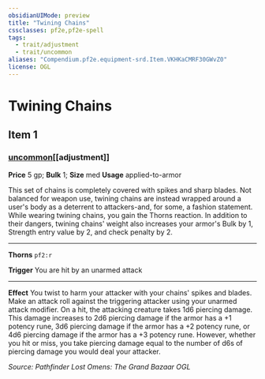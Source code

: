 ```yaml
---
obsidianUIMode: preview
title: "Twining Chains"
cssclasses: pf2e,pf2e-spell
tags:
  - trait/adjustment
  - trait/uncommon
aliases: "Compendium.pf2e.equipment-srd.Item.VKHKaCMRF30GWvZ0"
license: OGL
---
```

# Twining Chains
## Item 1
### [uncommon](uncommon "Uncommon Rarity Trait")[[adjustment]]


**Price** 5 gp; 
**Bulk** 1; **Size** med
**Usage** applied-to-armor

This set of chains is completely covered with spikes and sharp blades. Not balanced for weapon use, twining chains are instead wrapped around a user's body as a deterrent to attackers-and, for some, a fashion statement. While wearing twining chains, you gain the Thorns reaction. In addition to their dangers, twining chains' weight also increases your armor's Bulk by 1, Strength entry value by 2, and check penalty by 2.

* * *

**Thorns** `pf2:r`

**Trigger** You are hit by an unarmed attack

* * *

**Effect** You twist to harm your attacker with your chains' spikes and blades. Make an attack roll against the triggering attacker using your unarmed attack modifier. On a hit, the attacking creature takes 1d6 piercing damage. This damage increases to 2d6 piercing damage if the armor has a +1 potency rune, 3d6 piercing damage if the armor has a +2 potency rune, or 4d6 piercing damage if the armor has a +3 potency rune. However, whether you hit or miss, you take piercing damage equal to the number of d6s of piercing damage you would deal your attacker.

*Source: Pathfinder Lost Omens: The Grand Bazaar*
*OGL*